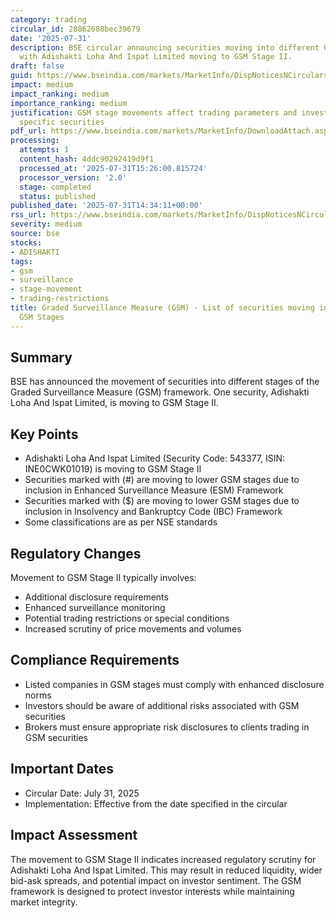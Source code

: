 ```yaml
---
category: trading
circular_id: 28862688bec39679
date: '2025-07-31'
description: BSE circular announcing securities moving into different GSM stages,
  with Adishakti Loha And Ispat Limited moving to GSM Stage II.
draft: false
guid: https://www.bseindia.com/markets/MarketInfo/DispNoticesNCirculars.aspx?Noticeid={CDDFE251-7743-42BE-8FBF-7772CEB4C928}&noticeno=20250731-48&dt=07/31/2025&icount=48&totcount=57&flag=0
impact: medium
impact_ranking: medium
importance_ranking: medium
justification: GSM stage movements affect trading parameters and investor access to
  specific securities
pdf_url: https://www.bseindia.com/markets/MarketInfo/DownloadAttach.aspx?id=20250731-48&attachedId=6143da7a-deeb-4934-8655-44449d390951
processing:
  attempts: 1
  content_hash: 4ddc90292419d9f1
  processed_at: '2025-07-31T15:26:00.815724'
  processor_version: '2.0'
  stage: completed
  status: published
published_date: '2025-07-31T14:34:11+00:00'
rss_url: https://www.bseindia.com/markets/MarketInfo/DispNoticesNCirculars.aspx?Noticeid={CDDFE251-7743-42BE-8FBF-7772CEB4C928}&noticeno=20250731-48&dt=07/31/2025&icount=48&totcount=57&flag=0
severity: medium
source: bse
stocks:
- ADISHAKTI
tags:
- gsm
- surveillance
- stage-movement
- trading-restrictions
title: Graded Surveillance Measure (GSM) - List of securities moving into their respective
  GSM Stages
---
```


## Summary

BSE has announced the movement of securities into different stages of the Graded Surveillance Measure (GSM) framework. One security, Adishakti Loha And Ispat Limited, is moving to GSM Stage II.

## Key Points

- Adishakti Loha And Ispat Limited (Security Code: 543377, ISIN: INE0CWK01019) is moving to GSM Stage II
- Securities marked with (#) are moving to lower GSM stages due to inclusion in Enhanced Surveillance Measure (ESM) Framework
- Securities marked with ($) are moving to lower GSM stages due to inclusion in Insolvency and Bankruptcy Code (IBC) Framework
- Some classifications are as per NSE standards

## Regulatory Changes

Movement to GSM Stage II typically involves:
- Additional disclosure requirements
- Enhanced surveillance monitoring
- Potential trading restrictions or special conditions
- Increased scrutiny of price movements and volumes

## Compliance Requirements

- Listed companies in GSM stages must comply with enhanced disclosure norms
- Investors should be aware of additional risks associated with GSM securities
- Brokers must ensure appropriate risk disclosures to clients trading in GSM securities

## Important Dates

- Circular Date: July 31, 2025
- Implementation: Effective from the date specified in the circular

## Impact Assessment

The movement to GSM Stage II indicates increased regulatory scrutiny for Adishakti Loha And Ispat Limited. This may result in reduced liquidity, wider bid-ask spreads, and potential impact on investor sentiment. The GSM framework is designed to protect investor interests while maintaining market integrity.